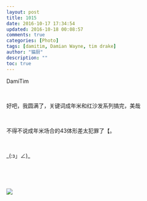 ```yaml
---
layout: post
title: 1015
date: 2016-10-17 17:34:54
updated: 2016-10-18 00:08:57
comments: true
categories: [Photo]
tags: [damitim, Damian Wayne, tim drake]
author: "猫厨"
description: ""
toc: true
---
```


<p>DamiTim</p> 
<br /> 
<p>好吧，我圆满了，关键词成年米和红沙发系列搞完，美哉</p> 
<br /> 
<p>不得不说成年米场合的43体形差太犯罪了【。</p> 
<br /> 
<p>_(:з」∠)_</p> 
<br /> 
<p><br /></p>

![](https://nos.netease.com/imglf2/img/cVZNdzJtQk9JV2NpV0JUeElIS2h1cENrRXIwaXhrN2F2K2FQbkJJYUV3d2JaM2UxdGVzMnlnPT0.jpg)